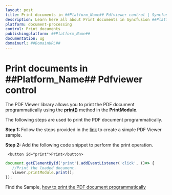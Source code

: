 ```yaml
---
layout: post
title: Print documents in ##Platform_Name## Pdfviewer control | Syncfusion
description: Learn here all about Print documents in Syncfusion ##Platform_Name## Pdfviewer control of Syncfusion Essential JS 2 and more.
platform: document-processing
control: Print documents
publishingplatform: ##Platform_Name##
documentation: ug
domainurl: ##DomainURL##
---
```


# Print documents in ##Platform_Name## Pdfviewer control

The PDF Viewer library allows you to print the PDF document programmatically using the [**print()**](https://helpej2.syncfusion.com/documentation/api/pdfviewer/#print) method in the **PrintModule**.

The following steps are used to print the PDF document programmatically.

**Step 1:** Follow the steps provided in the [link](https://helpej2.syncfusion.com/javascript/documentation/pdfviewer/getting-started/) to create a simple PDF Viewer sample.

**Step 2:** Add the following code snippet to perform the print operation.

```
 <button id="print">Print</button>
```

```ts
document.getElementById('print').addEventListener('click', ()=> {
   //Print the loaded document.
   viewer.printModule.print();
});
```

Find the Sample, [how to print the PDF document programmatically](https://stackblitz.com/edit/rawhaj?devtoolsheight=33&file=index.js)